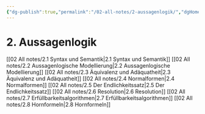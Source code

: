 ```yaml
---
{"dg-publish":true,"permalink":"/02-all-notes/2-aussagenlogik/","dgHomeLink":true,"dgPassFrontmatter":false}
---
```


# 2. Aussagenlogik
[[02 All notes/2.1 Syntax und Semantik|2.1 Syntax und Semantik]]
[[02 All notes/2.2 Aussagenlogische Modellierung|2.2 Aussagenlogische Modellierung]]
[[02 All notes/2.3 Äquivalenz und Adäquatheit|2.3 Äquivalenz und Adäquatheit]]
[[02 All notes/2.4 Normalformen|2.4 Normalformen]]
[[02 All notes/2.5 Der Endlichkeitssatz|2.5 Der Endlichkeitssatz]]
[[02 All notes/2.6 Resolution|2.6 Resolution]]
[[02 All notes/2.7 Erfüllbarkeitsalgorithmen|2.7 Erfüllbarkeitsalgorithmen]]
[[02 All notes/2.8 Hornformeln|2.8 Hornformeln]]
